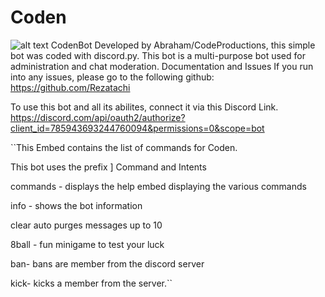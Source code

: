# Coden
![alt text](https://cdn.discordapp.com/attachments/761256129191477261/796081508959256636/Ten_3.jpg)
CodenBot
Developed by Abraham/CodeProductions, this simple bot was coded with discord.py. This bot is a multi-purpose bot used for administration and chat moderation.
Documentation and Issues
If you run into any issues, please go to the following github:
https://github.com/Rezatachi

To use this bot and all its abilites, connect it via this Discord Link.
https://discord.com/api/oauth2/authorize?client_id=785943693244760094&permissions=0&scope=bot

``This Embed contains the list of commands for Coden.

This bot uses the prefix ]
Command and Intents

commands - displays the help embed displaying the various commands

info - shows the bot information

clear auto purges messages up to 10

8ball - fun minigame to test your luck

ban- bans are member from the discord server

kick- kicks a member from the server.``



